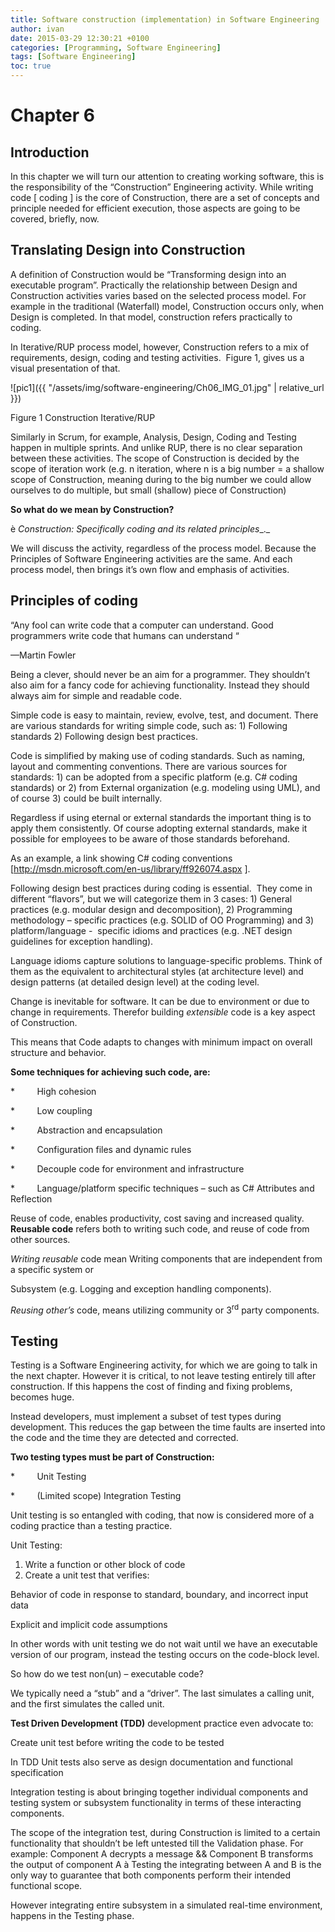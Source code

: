 ```yaml
---
title: Software construction (implementation) in Software Engineering
author: ivan
date: 2015-03-29 12:30:21 +0100
categories: [Programming, Software Engineering]
tags: [Software Engineering]
toc: true
---
```

# Chapter 6

## Introduction

In this chapter we will turn our attention to creating working software, this is the responsibility of the “Construction” Engineering activity. While writing code [ coding ] is the core of Construction, there are a set of concepts and principle needed for efficient execution, those aspects are going to be covered, briefly, now.

## Translating Design into Construction

A definition of Construction would be “Transforming design into an executable program”. Practically the relationship between Design and Construction activities varies based on the selected process model. For example in the traditional (Waterfall) model, Construction occurs only, when Design is completed. In that model, construction refers practically to coding.

In Iterative/RUP process model, however, Construction refers to a mix of requirements, design, coding and testing activities.  Figure 1, gives us a visual presentation of that.

![pic1]({{ "/assets/img/software-engineering/Ch06_IMG_01.jpg" | relative_url }})

Figure 1 Construction Iterative/RUP

Similarly in Scrum, for example, Analysis, Design, Coding and Testing happen in multiple sprints. And unlike RUP, there is no clear separation between these activities. The scope of Construction is decided by the scope of iteration work (e.g. n iteration, where n is a big number = a shallow scope of Construction, meaning during to the big number we could allow ourselves to do multiple, but small (shallow) piece of Construction)

**So what do we mean by Construction?**

è _Construction: Specifically coding and its related principles__._

We will discuss the activity, regardless of the process model. Because the Principles of Software Engineering activities are the same. And each process model, then brings it’s own flow and emphasis of activities.

## Principles of coding

“Any fool can write code that a computer can understand. Good programmers write code that humans can understand “

—Martin Fowler

Being a clever, should never be an aim for a programmer. They shouldn’t also aim for a fancy code for achieving functionality. Instead they should always aim for simple and readable code.

Simple code is easy to maintain, review, evolve, test, and document. There are various standards for writing simple code, such as: 1) Following standards 2) Following design best practices.

Code is simplified by making use of coding standards. Such as naming, layout and commenting conventions. There are various sources for standards: 1) can be adopted from a specific platform (e.g. C# coding standards) or 2) from External organization (e.g. modeling using UML), and of course 3) could be built internally.

Regardless if using eternal or external standards the important thing is to apply them consistently. Of course adopting external standards, make it possible for employees to be aware of those standards beforehand.

As an example, a link showing C# coding conventions [http://msdn.microsoft.com/en-us/library/ff926074.aspx ].

Following design best practices during coding is essential.  They come in different “flavors”, but we will categorize them in 3 cases: 1) General practices (e.g. modular design and decomposition), 2) Programming methodology – specific practices (e.g. SOLID of OO Programming) and 3) platform/language -  specific idioms and practices (e.g. .NET design guidelines for exception handling).

Language idioms capture solutions to language-specific problems. Think of them as the equivalent to architectural styles (at architecture level) and design patterns (at detailed design level) at the coding level.

Change is inevitable for software. It can be due to environment or due to change in requirements. Therefor building _extensible_ code is a key aspect of Construction.

This means that Code adapts to changes with minimum impact on overall structure and behavior.

**Some techniques for achieving such code, are:**

*         High cohesion

*         Low coupling

*         Abstraction and encapsulation

*         Configuration files and dynamic rules

*         Decouple code for environment and infrastructure

*         Language/platform specific techniques – such as C# Attributes and Reflection

Reuse of code, enables productivity, cost saving and increased quality. **Reusable code** refers both to writing such code, and reuse of code from other sources.

_Writing reusable_ code mean Writing components that are independent from a specific system or

Subsystem (e.g. Logging and exception handling components).

_Reusing other’s_ code, means utilizing community or 3<sup>rd</sup> party components.

## Testing

Testing is a Software Engineering activity, for which we are going to talk in the next chapter. However it is critical, to not leave testing entirely till after construction. If this happens the cost of finding and fixing problems, becomes huge.

Instead developers, must implement a subset of test types during development. This reduces the gap between the time faults are inserted into the code and the time they are detected and corrected.

**Two testing types must be part of Construction:**

*         Unit Testing

*         (Limited scope) Integration Testing

Unit testing is so entangled with coding, that now is considered more of a coding practice than a testing practice.

Unit Testing:

1. Write a function or other block of code
2. Create a unit test that verifies:

Behavior of code in response to standard, boundary, and incorrect input data

Explicit and implicit code assumptions

In other words with unit testing we do not wait until we have an executable version of our program, instead the testing occurs on the code-block level.

So how do we test non(un) – executable code?

We typically need a “stub” and a “driver”. The last simulates a calling unit, and the first simulates the called unit.

**Test Driven Development (TDD)** development practice even advocate to:

Create unit test before writing the code to be tested

In TDD Unit tests also serve as design documentation and functional specification

Integration testing is about bringing together individual components and testing system or subsystem functionality in terms of these interacting components.

The scope of the integration test, during Construction is limited to a certain functionality that shouldn’t be left untested till the Validation phase. For example: Component A decrypts a message && Component B transforms the output of component A à Testing the integrating between A and B is the only way to guarantee that both components perform their intended functional scope.

However integrating entire subsystem in a simulated real-time environment, happens in the Testing phase.
